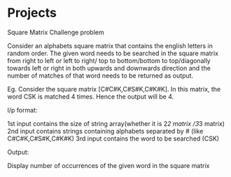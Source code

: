 # Projects
Square Matrix Challenge problem

Consider an alphabets square matrix that contains the english letters in random order. The given word needs to be searched in the square matrix from right to left or left to right/ top to bottom/bottom to top/diagonally towards left or right in both upwards and downwards direction and the number of matches of that word needs to be returned as output.


Eg. Consider the square matrix [C#C#K,C#S#K,C#K#K]. In this matrix, the word CSK is matched 4 times. Hence the output will be 4.

I/p format: 

1st input contains the size of string array(whether it is 2*2 matrix /3*3 matrix)
2nd input contains strings containing alphabets separated by # (like C#C#K,C#S#K,C#K#K)
3rd input contains the word to be searched (CSK)

Output:

Display number of occurrences of the given word in the square matrix
